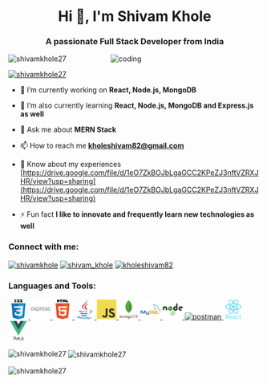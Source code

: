 <h1 align="center">Hi 👋, I'm Shivam Khole</h1>
<h3 align="center">A passionate Full Stack Developer from India</h3>
<img align = "right" alt = "coding" width = "300" src = "https://i.pinimg.com/originals/e4/26/70/e426702edf874b181aced1e2fa5c6cde.gif">

<p align="left"> <img src="https://komarev.com/ghpvc/?username=shivamkhole27&label=Profile%20views&color=0e75b6&style=flat" alt="shivamkhole27" /> </p>

<p align="left"> <a href="https://github.com/ryo-ma/github-profile-trophy"><img src="https://github-profile-trophy.vercel.app/?username=shivamkhole27" alt="shivamkhole27" /></a> </p>

- 🔭 I’m currently working on **React, Node.js, MongoDB**

- 🌱 I’m also currently learning **React, Node.js, MongoDB and Express.js as well**

- 💬 Ask me about **MERN Stack**

- 📫 How to reach me **kholeshivam82@gmail.com**

- 📄 Know about my experiences [https://drive.google.com/file/d/1eO7ZkBOJbLgaGCC2KPeZJ3nftVZRXJHR/view?usp=sharing](https://drive.google.com/file/d/1eO7ZkBOJbLgaGCC2KPeZJ3nftVZRXJHR/view?usp=sharing)

- ⚡ Fun fact **I like to innovate and frequently learn new technologies as well**

<h3 align="left">Connect with me:</h3>
<p align="left">
<a href="https://linkedin.com/in/shivamkhole" target="blank"><img align="center" src="https://raw.githubusercontent.com/rahuldkjain/github-profile-readme-generator/master/src/images/icons/Social/linked-in-alt.svg" alt="shivamkhole" height="30" width="40" /></a>
<a href="https://instagram.com/shivam_khole" target="blank"><img align="center" src="https://raw.githubusercontent.com/rahuldkjain/github-profile-readme-generator/master/src/images/icons/Social/instagram.svg" alt="shivam_khole" height="30" width="40" /></a>
<a href="https://www.leetcode.com/kholeshivam82" target="blank"><img align="center" src="https://raw.githubusercontent.com/rahuldkjain/github-profile-readme-generator/master/src/images/icons/Social/leet-code.svg" alt="kholeshivam82" height="30" width="40" /></a>
</p>

<h3 align="left">Languages and Tools:</h3>
<p align="left"> <a href="https://www.w3schools.com/css/" target="_blank" rel="noreferrer"> <img src="https://raw.githubusercontent.com/devicons/devicon/master/icons/css3/css3-original-wordmark.svg" alt="css3" width="40" height="40"/> </a> <a href="https://expressjs.com" target="_blank" rel="noreferrer"> <img src="https://raw.githubusercontent.com/devicons/devicon/master/icons/express/express-original-wordmark.svg" alt="express" width="40" height="40"/> </a> <a href="https://www.w3.org/html/" target="_blank" rel="noreferrer"> <img src="https://raw.githubusercontent.com/devicons/devicon/master/icons/html5/html5-original-wordmark.svg" alt="html5" width="40" height="40"/> </a> <a href="https://www.java.com" target="_blank" rel="noreferrer"> <img src="https://raw.githubusercontent.com/devicons/devicon/master/icons/java/java-original.svg" alt="java" width="40" height="40"/> </a> <a href="https://developer.mozilla.org/en-US/docs/Web/JavaScript" target="_blank" rel="noreferrer"> <img src="https://raw.githubusercontent.com/devicons/devicon/master/icons/javascript/javascript-original.svg" alt="javascript" width="40" height="40"/> </a> <a href="https://www.mongodb.com/" target="_blank" rel="noreferrer"> <img src="https://raw.githubusercontent.com/devicons/devicon/master/icons/mongodb/mongodb-original-wordmark.svg" alt="mongodb" width="40" height="40"/> </a> <a href="https://www.mysql.com/" target="_blank" rel="noreferrer"> <img src="https://raw.githubusercontent.com/devicons/devicon/master/icons/mysql/mysql-original-wordmark.svg" alt="mysql" width="40" height="40"/> </a> <a href="https://nodejs.org" target="_blank" rel="noreferrer"> <img src="https://raw.githubusercontent.com/devicons/devicon/master/icons/nodejs/nodejs-original-wordmark.svg" alt="nodejs" width="40" height="40"/> </a> <a href="https://postman.com" target="_blank" rel="noreferrer"> <img src="https://www.vectorlogo.zone/logos/getpostman/getpostman-icon.svg" alt="postman" width="40" height="40"/> </a> <a href="https://reactjs.org/" target="_blank" rel="noreferrer"> <img src="https://raw.githubusercontent.com/devicons/devicon/master/icons/react/react-original-wordmark.svg" alt="react" width="40" height="40"/> </a> <a href="https://vuejs.org/" target="_blank" rel="noreferrer"> <img src="https://raw.githubusercontent.com/devicons/devicon/master/icons/vuejs/vuejs-original-wordmark.svg" alt="vuejs" width="40" height="40"/> </a> </p>

<p><img align="left" src="https://github-readme-stats.vercel.app/api/top-langs?username=shivamkhole27&show_icons=true&locale=en&layout=compact" alt="shivamkhole27" /></p>

<p>&nbsp;<img align="center" src="https://github-readme-stats.vercel.app/api?username=shivamkhole27&show_icons=true&locale=en" alt="shivamkhole27" /></p>

<p><img align="center" src="https://github-readme-streak-stats.herokuapp.com/?user=shivamkhole27&" alt="shivamkhole27" /></p>
